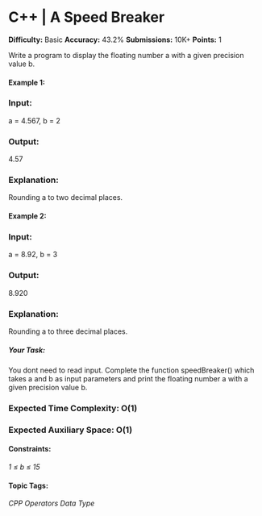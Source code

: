 # C++ | A Speed Breaker

**Difficulty:** Basic   **Accuracy:** 43.2% **Submissions:** 10K+   **Points:** 1

Write a program to display the floating number a with a given precision value b.

#### Example 1:

### Input:
a = 4.567, b = 2

### Output: 
4.57

### Explanation: 
Rounding a to two decimal places.

#### Example 2:

### Input: 
a = 8.92, b = 3

### Output: 
8.920

### Explanation: 
Rounding a to three decimal places.

##### Your Task:  
You dont need to read input. Complete the function speedBreaker() which takes a and b as input parameters and print the floating number a with a given precision value b.

### Expected Time Complexity: O(1)
### Expected Auxiliary Space: O(1)

#### Constraints:
*1 ≤ b ≤ 15*

#### Topic Tags:
*CPP Operators   Data Type*